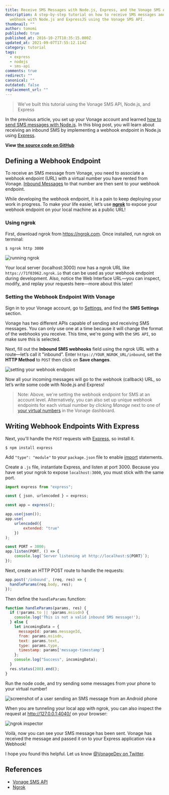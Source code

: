 ```yaml
---
title: Receive SMS Messages with Node.js, Express, and the Vonage SMS API
description: A step-by-step tutorial on how to receive SMS messages and write a
  webhook with Node.js and ExpressJS using the Vonage SMS API.
thumbnail: ""
author: tomomi
published: true
published_at: 2016-10-27T18:35:15.000Z
updated_at: 2021-09-07T17:55:12.114Z
category: tutorial
tags:
  - express
  - nodejs
  - sms-api
comments: true
redirect: ""
canonical: ""
outdated: false
replacement_url: ""
---
```

> We've built this tutorial using the Vonage SMS API, Node.js, and Express

In the previous article, you set up your Vonage account and learned [how to send SMS messages with Node.js](https://learn.vonage.com/blog/2016/10/19/how-to-send-sms-messages-with-node-js-and-express-dr/). In this blog post, you will learn about receiving an inbound SMS by implementing a webhook endpoint in Node.js using [Express](http://expressjs.com/).

**View** **[the source code on GitHub](https://github.com/nexmo-community/receive-sms-node)**

## Defining a Webhook Endpoint

To receive an SMS message from Vonage, you need to associate a webhook endpoint (URL) with a virtual number you have rented from Vonage. [Inbound Messages](https://developer.vonage.com/messaging/sms/guides/inbound-sms) to that number are then sent to your webhook endpoint.

While developing the webhook endpoint, it is a pain to keep deploying your work in progress. To make your life easier, let’s use **[ngrok](https://ngrok.com/)** to expose your webhook endpoint on your local machine as a public URL!

### Using ngrok

First, download ngrok from <https://ngrok.com>. Once installed, run ngrok on terminal:

```bash
$ ngrok http 3000
```

![running ngrok](/content/blog/how-to-receive-sms-messages-with-node-js-and-express/ngrok.png "running ngrok")

Your local server (localhost:3000) now has a ngrok URL like `https://71f03962.ngrok.io` that can be used as your webhook endpoint during development. Also, notice the Web Interface URL—you can inspect, modify, and replay your requests here—more about this later!

### Setting the Webhook Endpoint With Vonage

Sign in to your Vonage account, go to [Settings](https://dashboard.nexmo.com/settings), and find the **SMS Settings** section.  

Vonage has two different APIs capable of sending and receiving SMS messages. You can only use one at a time because it will change the format of the webhooks you receive. This time, we're going with the `SMS API`, so make sure this is selected.  

Next, fill out the **Inbound SMS webhooks** field using the ngrok URL with a route—let’s call it "inbound". Enter `https://YOUR_NGROK_URL/inbound`, set the **HTTP Method** to `POST` then click on **Save changes**.

![setting your webhook endpoint](/content/blog/receive-sms-messages-with-node-js-express-and-the-vonage-sms-api/screenshot-2021-09-03-at-22.10.12.png "setting your webhook endpoint")

Now all your incoming messages will go to the webhook (callback) URL, so let’s write some code with Node.js and Express!

> Note: Above, we're setting the webhook endpoint for SMS at an account level. Alternatively, you can also set up unique webhook endpoints for each virtual number by clicking *Manage* next to one of [your virtual numbers](https://dashboard.nexmo.com/your-numbers) in the Vonage dashboard.

## Writing Webhook Endpoints With Express

Next, you'll handle the `POST` requests with [Express](https://expressjs.com/), so install it.

```shell
$ npm install express
```

Add `"type": "module"` to your `package.json` file to enable [import](https://developer.mozilla.org/en-US/docs/Web/JavaScript/Reference/Statements/import) statements.

Create a `.js` file, instantiate Express, and listen at port 3000. Because you have set your ngrok to expose `localhost:3000`, you must stick with the same port.

```javascript
import express from "express";

const { json, urlencoded } = express;

const app = express();

app.use(json());
app.use(
    urlencoded({
        extended: "true"
    })
);

const PORT = 3000;
app.listen(PORT, () => {
    console.log(`Server listening at http://localhost:${PORT}`);
});
```

Next, create an HTTP POST route to handle the requests:

```javascript
app.post('/inbound', (req, res) => {
  handleParams(req.body, res);
});
```

Then define the `handleParams` function:

```javascript
function handleParams(params, res) {
  if (!params.to || !params.msisdn) {
    console.log('This is not a valid inbound SMS message!');
  } else {
    let incomingData = {
      messageId: params.messageId,
      from: params.msisdn,
      text: params.text,
      type: params.type,
      timestamp: params['message-timestamp']
    };
    console.log("Success", incomingData);
  }
  res.status(200).end();
}
```

Run the node code, and try sending some messages from your phone to your virtual number!

![screenshot of a user sending an SMS message from an Android phone](/content/blog/how-to-receive-sms-messages-with-node-js-and-express/screenshot-sending-sms.gif "screenshot of a user sending an sms message from an Android phone")

When you are tunneling your local app with ngrok, you can also inspect the request at <http://127.0.0.1:4040/> on your browser:

![ngrok inspector](/content/blog/how-to-receive-sms-messages-with-node-js-and-express/ngrok-inspector.png "ngrok inspector")

Voilà, now you can see your SMS message has been sent. Vonage has received the message and passed it on to your Express application via a Webhook!

I hope you found this helpful. Let us know [@VonageDev on Twitter](https://twitter.com/VonageDev).

## References

* [Vonage SMS API](https://developer.vonage.com/messaging/sms/overview)
* [Ngrok](https://ngrok.com/)